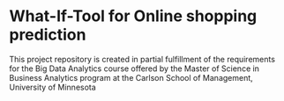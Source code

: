 # What-If-Tool for Online shopping prediction
This project repository is created in partial fulfillment of the requirements for the Big Data Analytics course offered by the Master of Science in Business Analytics program at the Carlson School of Management, University of Minnesota
